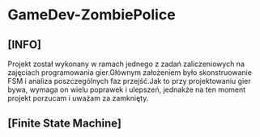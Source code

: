 # GameDev-ZombiePolice

## [INFO]
Projekt został wykonany w ramach jednego z zadań zaliczeniowych na zajęciach programowania gier.Głównym założeniem było skonstruowanie
FSM i analiza poszczególnych faz przejść.Jak to przy projektowaniu gier bywa, wymaga on wielu poprawek i ulepszeń, jednakże na ten moment projekt porzucam i uważam za zamknięty.
## [Finite State Machine]


